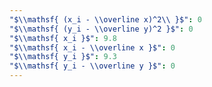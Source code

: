 ```yaml
---
"$\\mathsf{ (x_i - \\overline x)^2\\ }$": 0
"$\\mathsf{ (y_i - \\overline y)^2 }$": 0
"$\\mathsf{ x_i }$": 9.8
"$\\mathsf{ x_i - \\overline x }$": 0
"$\\mathsf{ y_i }$": 9.3
"$\\mathsf{ y_i - \\overline y }$": 0
---
```

